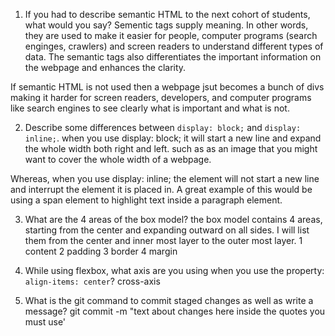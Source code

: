1. If you had to describe semantic HTML to the next cohort of students, what would you say? 
Sementic tags supply meaning. In other words, they are used to make it easier for people, computer programs (search enginges, crawlers) and screen readers to understand different types of data. The semantic tags also differentiates the important information on the webpage and enhances the clarity.

If semantic HTML is not used then a webpage jsut becomes a bunch of divs making it harder for screen readers, developers, and computer programs like search engines to see clearly what is important and what is not. 

2. Describe some differences between ```display: block;``` and ```display: inline;```.
when you use display: block; it will start a new line and expand the whole width both right and left. such as as an image that you might want to cover the whole width of a webpage.

Whereas, when you use display: inline; the element will not start a new line and interrupt the element it is placed in. A great example of this would be using a span element to highlight text inside a paragraph element. 


3. What are the 4 areas of the box model?
    the box model contains 4 areas, starting from the center and expanding outward on all sides. I will list them from the center and inner most layer to the outer most layer. 
    1 content
    2 padding
    3 border
    4 margin

4. While using flexbox, what axis are you using when you use the property: ```align-items: center```?
cross-axis

5. What is the git command to commit staged changes as well as write a message? git commit -m "text about changes here inside the quotes you must use'